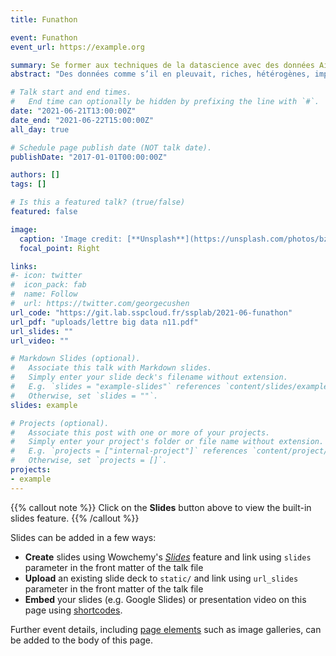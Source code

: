 ```yaml
---
title: Funathon

event: Funathon
event_url: https://example.org

summary: Se former aux techniques de la datascience avec des données AirBnb
abstract: "Des données comme s’il en pleuvait, riches, hétérogènes, imparfaites, prêtes à dévoiler leurs mystères. Des méthodes. Des langages. Des codes source. Des packages. Des mots qui claquent : datascience, dataviz, machine learning. Et, face à cela, des femmes et des hommes, statisticiens publics de leur état, prêts à gravir des montagnes. Mais comment faire ? Tous seuls, bardés d’enthousiasme, de MOOC et d’outils open source ? Que nenni : la datascience sera collective ou ne sera pas. L’échange de bonnes pratiques devient donc vital. Il restait à inventer des façons efficaces de travailler ensemble, de partager : bienvenue au Funathon."

# Talk start and end times.
#   End time can optionally be hidden by prefixing the line with `#`.
date: "2021-06-21T13:00:00Z"
date_end: "2021-06-22T15:00:00Z"
all_day: true

# Schedule page publish date (NOT talk date).
publishDate: "2017-01-01T00:00:00Z"

authors: []
tags: []

# Is this a featured talk? (true/false)
featured: false

image:
  caption: 'Image credit: [**Unsplash**](https://unsplash.com/photos/bzdhc5b3Bxs)'
  focal_point: Right

links:
#- icon: twitter
#  icon_pack: fab
#  name: Follow
#  url: https://twitter.com/georgecushen
url_code: "https://git.lab.sspcloud.fr/ssplab/2021-06-funathon"
url_pdf: "uploads/lettre big data n11.pdf"
url_slides: ""
url_video: ""

# Markdown Slides (optional).
#   Associate this talk with Markdown slides.
#   Simply enter your slide deck's filename without extension.
#   E.g. `slides = "example-slides"` references `content/slides/example-slides.md`.
#   Otherwise, set `slides = ""`.
slides: example

# Projects (optional).
#   Associate this post with one or more of your projects.
#   Simply enter your project's folder or file name without extension.
#   E.g. `projects = ["internal-project"]` references `content/project/deep-learning/index.md`.
#   Otherwise, set `projects = []`.
projects:
- example
---
```


{{% callout note %}}
Click on the **Slides** button above to view the built-in slides feature.
{{% /callout %}}

Slides can be added in a few ways:

- **Create** slides using Wowchemy's [*Slides*](https://wowchemy.com/docs/managing-content/#create-slides) feature and link using `slides` parameter in the front matter of the talk file
- **Upload** an existing slide deck to `static/` and link using `url_slides` parameter in the front matter of the talk file
- **Embed** your slides (e.g. Google Slides) or presentation video on this page using [shortcodes](https://wowchemy.com/docs/writing-markdown-latex/).

Further event details, including [page elements](https://wowchemy.com/docs/writing-markdown-latex/) such as image galleries, can be added to the body of this page.
